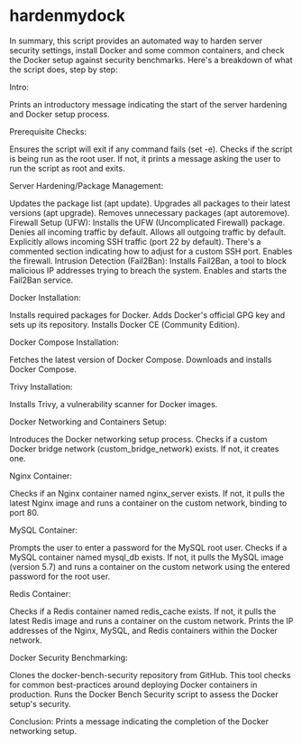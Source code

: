 # hardenmydock
In summary, this script provides an automated way to harden server security settings, install Docker and some common containers, and check the Docker setup against security benchmarks.
Here's a breakdown of what the script does, step by step:

Intro:

Prints an introductory message indicating the start of the server hardening and Docker setup process.

Prerequisite Checks:

Ensures the script will exit if any command fails (set -e).
Checks if the script is being run as the root user. If not, it prints a message asking the user to run the script as root and exits.

Server Hardening/Package Management:

Updates the package list (apt update).
Upgrades all packages to their latest versions (apt upgrade).
Removes unnecessary packages (apt autoremove).
Firewall Setup (UFW):
Installs the UFW (Uncomplicated Firewall) package.
Denies all incoming traffic by default.
Allows all outgoing traffic by default.
Explicitly allows incoming SSH traffic (port 22 by default).
There's a commented section indicating how to adjust for a custom SSH port.
Enables the firewall.
Intrusion Detection (Fail2Ban):
Installs Fail2Ban, a tool to block malicious IP addresses trying to breach the system.
Enables and starts the Fail2Ban service.

Docker Installation:

Installs required packages for Docker.
Adds Docker's official GPG key and sets up its repository.
Installs Docker CE (Community Edition).

Docker Compose Installation:

Fetches the latest version of Docker Compose.
Downloads and installs Docker Compose.

Trivy Installation:

Installs Trivy, a vulnerability scanner for Docker images.

Docker Networking and Containers Setup:

Introduces the Docker networking setup process.
Checks if a custom Docker bridge network (custom_bridge_network) exists. If not, it creates one.

Nginx Container:

Checks if an Nginx container named nginx_server exists. If not, it pulls the latest Nginx image and runs a container on the custom network, binding to port 80.

MySQL Container:

Prompts the user to enter a password for the MySQL root user.
Checks if a MySQL container named mysql_db exists. If not, it pulls the MySQL image (version 5.7) and runs a container on the custom network using the entered password for the root user.

Redis Container:

Checks if a Redis container named redis_cache exists. If not, it pulls the latest Redis image and runs a container on the custom network.
Prints the IP addresses of the Nginx, MySQL, and Redis containers within the Docker network.

Docker Security Benchmarking:

Clones the docker-bench-security repository from GitHub. This tool checks for common best-practices around deploying Docker containers in production.
Runs the Docker Bench Security script to assess the Docker setup's security.

Conclusion:
Prints a message indicating the completion of the Docker networking setup.

